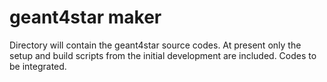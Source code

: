 # geant4star maker

Directory will contain the geant4star source codes.  At
present only the setup and build scripts from the initial 
development are included.  Codes to be integrated.
